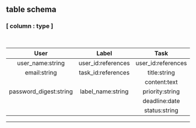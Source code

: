 ## table schema 
### [ column : type ]
<br>


| User            | Label              | Task                 |
| :---:           | :---:              | :---:                |
| user_name:string| user_id:references | user_id:references   |
| email:string    | task_id:references |  title:string        |
|                 |                    |content:text          |
| password_digest:string |label_name:string  | priority:string|
|                 |                    | deadline:date        |
|                 |                    | status:string        |

<HR>
